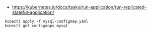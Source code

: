 
- https://kubernetes.io/docs/tasks/run-application/run-replicated-stateful-application/

```
kubectl apply -f mysql-configmap.yaml
kubectl get configmaps mysql

```